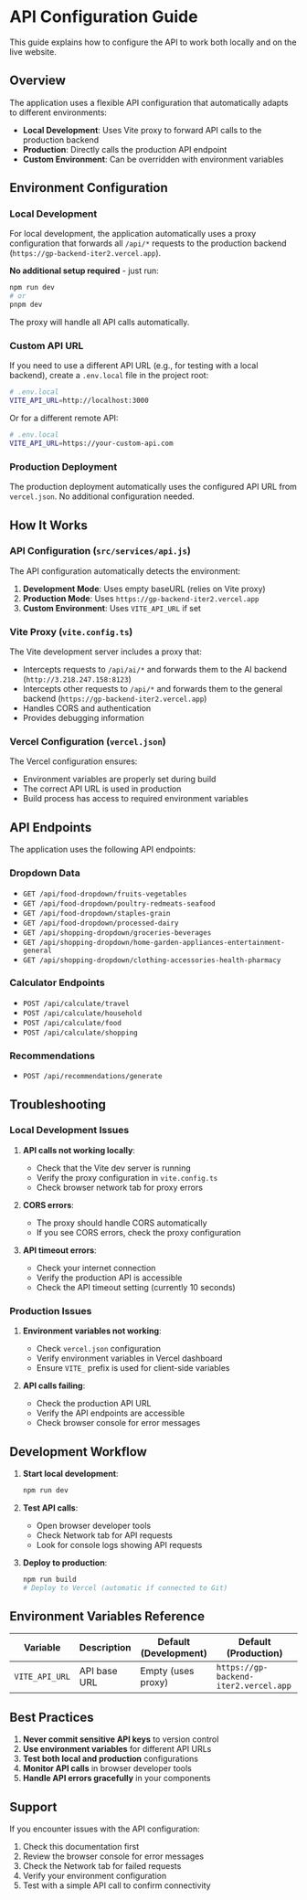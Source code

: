 # API Configuration Guide

This guide explains how to configure the API to work both locally and on the live website.

## Overview

The application uses a flexible API configuration that automatically adapts to different environments:

- **Local Development**: Uses Vite proxy to forward API calls to the production backend
- **Production**: Directly calls the production API endpoint
- **Custom Environment**: Can be overridden with environment variables

## Environment Configuration

### Local Development

For local development, the application automatically uses a proxy configuration that forwards all `/api/*` requests to the production backend (`https://gp-backend-iter2.vercel.app`).

**No additional setup required** - just run:
```bash
npm run dev
# or
pnpm dev
```

The proxy will handle all API calls automatically.

### Custom API URL

If you need to use a different API URL (e.g., for testing with a local backend), create a `.env.local` file in the project root:

```bash
# .env.local
VITE_API_URL=http://localhost:3000
```

Or for a different remote API:
```bash
# .env.local
VITE_API_URL=https://your-custom-api.com
```

### Production Deployment

The production deployment automatically uses the configured API URL from `vercel.json`. No additional configuration needed.

## How It Works

### API Configuration (`src/services/api.js`)

The API configuration automatically detects the environment:

1. **Development Mode**: Uses empty baseURL (relies on Vite proxy)
2. **Production Mode**: Uses `https://gp-backend-iter2.vercel.app`
3. **Custom Environment**: Uses `VITE_API_URL` if set

### Vite Proxy (`vite.config.ts`)

The Vite development server includes a proxy that:
- Intercepts requests to `/api/ai/*` and forwards them to the AI backend (`http://3.218.247.158:8123`)
- Intercepts other requests to `/api/*` and forwards them to the general backend (`https://gp-backend-iter2.vercel.app`)
- Handles CORS and authentication
- Provides debugging information

### Vercel Configuration (`vercel.json`)

The Vercel configuration ensures:
- Environment variables are properly set during build
- The correct API URL is used in production
- Build process has access to required environment variables

## API Endpoints

The application uses the following API endpoints:

### Dropdown Data
- `GET /api/food-dropdown/fruits-vegetables`
- `GET /api/food-dropdown/poultry-redmeats-seafood`
- `GET /api/food-dropdown/staples-grain`
- `GET /api/food-dropdown/processed-dairy`
- `GET /api/shopping-dropdown/groceries-beverages`
- `GET /api/shopping-dropdown/home-garden-appliances-entertainment-general`
- `GET /api/shopping-dropdown/clothing-accessories-health-pharmacy`

### Calculator Endpoints
- `POST /api/calculate/travel`
- `POST /api/calculate/household`
- `POST /api/calculate/food`
- `POST /api/calculate/shopping`

### Recommendations
- `POST /api/recommendations/generate`

## Troubleshooting

### Local Development Issues

1. **API calls not working locally**:
   - Check that the Vite dev server is running
   - Verify the proxy configuration in `vite.config.ts`
   - Check browser network tab for proxy errors

2. **CORS errors**:
   - The proxy should handle CORS automatically
   - If you see CORS errors, check the proxy configuration

3. **API timeout errors**:
   - Check your internet connection
   - Verify the production API is accessible
   - Check the API timeout setting (currently 10 seconds)

### Production Issues

1. **Environment variables not working**:
   - Check `vercel.json` configuration
   - Verify environment variables in Vercel dashboard
   - Ensure `VITE_` prefix is used for client-side variables

2. **API calls failing**:
   - Check the production API URL
   - Verify the API endpoints are accessible
   - Check browser console for error messages

## Development Workflow

1. **Start local development**:
   ```bash
   npm run dev
   ```

2. **Test API calls**:
   - Open browser developer tools
   - Check Network tab for API requests
   - Look for console logs showing API requests

3. **Deploy to production**:
   ```bash
   npm run build
   # Deploy to Vercel (automatic if connected to Git)
   ```

## Environment Variables Reference

| Variable | Description | Default (Development) | Default (Production) |
|----------|-------------|----------------------|---------------------|
| `VITE_API_URL` | API base URL | Empty (uses proxy) | `https://gp-backend-iter2.vercel.app` |

## Best Practices

1. **Never commit sensitive API keys** to version control
2. **Use environment variables** for different API URLs
3. **Test both local and production** configurations
4. **Monitor API calls** in browser developer tools
5. **Handle API errors gracefully** in your components

## Support

If you encounter issues with the API configuration:

1. Check this documentation first
2. Review the browser console for error messages
3. Check the Network tab for failed requests
4. Verify your environment configuration
5. Test with a simple API call to confirm connectivity

